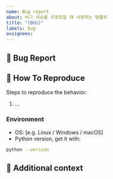 ```yaml
---
name: Bug report
about: 버그 이슈를 리포트할 때 사용하는 템플릿
title: "[BUG]"
labels: bug
assignees:
---
```


## 🐛 Bug Report
<!-- 무슨 버그인지 간략한 설명 -->

## 🔬 How To Reproduce

Steps to reproduce the behavior:

1. ...

### Environment

- OS: [e.g. Linux / Windows / macOS]
- Python version, get it with:

```bash
python --version
```

## 📎 Additional context
<!-- 추가 내용, 스크린샷 등 -->